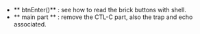  * ** btnEnter()** : see how to read the brick buttons with shell.
 * ** main part ** : remove the CTL-C part, also the trap and echo associated.
